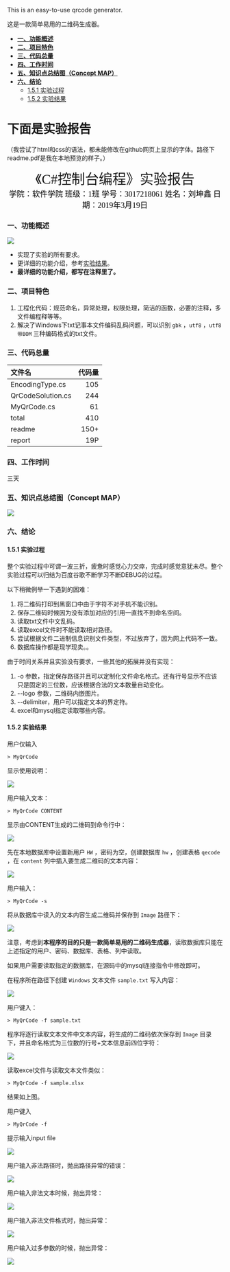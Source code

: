 This is an easy-to-use qrcode generator.

这是一款简单易用的二维码生成器。

<!-- TOC -->

- [**一、功能概述**](#一功能概述)
- [**二、项目特色**](#二项目特色)
- [**三、代码总量**](#三代码总量)
- [**四、工作时间**](#四工作时间)
- [**五、知识点总结图（Concept MAP）**](#五知识点总结图concept-map)
- [**六、结论**](#六结论)
    - [1.5.1 实验过程](#151-实验过程)
    - [1.5.2 实验结果](#152-实验结果)

<!-- /TOC -->

下面是实验报告
============

（我尝试了html和css的语法，都未能修改在github网页上显示的字体。路径下readme.pdf是我在本地预览的样子。）

<center>
<font size="6" face="SimHei">
《C#控制台编程》实验报告
</font>
<br/>
<font size="4" face="SimSun" color="black">
学院：软件学院 班级：1班 学号：3017218061 姓名：刘坤鑫 日期：2019年3月19日
</font>
</center>

### **一、功能概述**

![](pic/1.png)

- 实现了实验的所有要求。
- 更详细的功能介绍，参考[实验结果](#152-实验结果)。
- **最详细的功能介绍，都写在注释里了。**

### **二、项目特色**

1. 工程化代码：规范命名，异常处理，权限处理，简洁的函数，必要的注释，多文件编程释等等。
2. 解决了Windows下txt记事本文件编码乱码问题，可以识别 ```gbk``` ，```utf8``` ，```utf8带BOM``` 三种编码格式的txt文件。

### **三、代码总量**

| 文件名 | 代码量 |
| :--- | ---: |
| EncodingType.cs | 105 |
| QrCodeSolution.cs | 244 |
| MyQrCode.cs | 61 |
| total | 410 |
| readme | 150+ |
| report | 19P |

### **四、工作时间**

三天

### **五、知识点总结图（Concept MAP）**

![](pic/Concept%20MAP.png)

### **六、结论**

#### 1.5.1 实验过程

整个实验过程中可谓一波三折，疲惫时感觉心力交瘁，完成时感觉意犹未尽。整个实验过程可以归结为百度谷歌不断学习不断DEBUG的过程。

以下稍微例举一下遇到的困难：

1. 将二维码打印到黑窗口中由于字符不对手机不能识别。
2. 保存二维码时候因为没有添加对应的引用一直找不到命名空间。
3. 读取txt文件中文乱码。
4. 读取excel文件时不能读取相对路径。
4. 尝试根据文件二进制信息识别文件类型，不过放弃了，因为网上代码不一致。
5. 数据库操作都是现学现卖。。

由于时间关系并且实验没有要求，一些其他的拓展并没有实现：

1. -o 参数，指定保存路径并且可以定制化文件命名格式。还有行号显示不应该只是固定的三位数，应该根据合法的文本数量自动变化。
2. --logo 参数，二维码内嵌图片。
3. --delimiter，用户可以指定文本的界定符。
4. excel和mysql指定读取哪些内容。

#### 1.5.2 实验结果

用户仅输入

```
> MyQrCode
```

显示使用说明：

![](pic/1.png)

用户输入文本：

```
> MyQrCode CONTENT
```

显示由CONTENT生成的二维码到命令行中：

![](pic/2.png)

先在本地数据库中设置新用户 ```HW``` ，密码为空，创建数据库 ```hw``` ，创建表格 ```qecode``` ，在 ```content``` 列中插入要生成二维码的文本内容：

![](pic/3.png)

用户输入：

```
> MyQrCode -s
```

将从数据库中读入的文本内容生成二维码并保存到 ```Image``` 路径下：

![](pic/4.png)

注意，考虑到**本程序的目的只是一款简单易用的二维码生成器**，读取数据库只能在上述指定的用户、密码、数据库、表格、列中读取。

如果用户需要读取指定的数据库，在源码中的mysql连接指令中修改即可。

在程序所在路径下创建 ```Windows``` 文本文件 ```sample.txt``` 写入内容：

![](pic/5.png)

用户键入：

```
> MyQrCode -f sample.txt
```

程序将逐行读取文本文件中文本内容，将生成的二维码依次保存到 ```Image``` 目录下，并且命名格式为三位数的行号+文本信息前四位字符：

![](pic/6.png)

读取excel文件与读取文本文件类似：

```
> MyQrCode -f sample.xlsx
```

结果如上图。

用户键入

    > MyQrCode -f

提示输入input file

![](pic/7.png)

用户输入非法路径时，抛出路径异常的错误：

![](pic/8.png)

用户输入非法文本时候，抛出异常：

![](pic/9.png)

用户输入非法文件格式时，抛出异常：

![](pic/10.png)

用户输入过多参数的时候，抛出异常：

![](pic/11.png)

